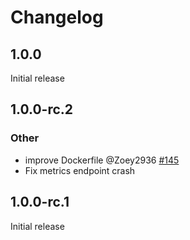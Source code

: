 # Changelog

## 1.0.0

Initial release

## 1.0.0-rc.2

### Other

- improve Dockerfile @Zoey2936 [#145](https://github.com/nextcloud/whiteboard/pull/145)
- Fix metrics endpoint crash

## 1.0.0-rc.1

Initial release



